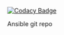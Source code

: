[![Codacy Badge](https://api.codacy.com/project/badge/Grade/d0f13bed2a2347a192232e9a3237394d)](https://app.codacy.com/app/avelytchko/ansible-playbooks?utm_source=github.com&utm_medium=referral&utm_content=avelytchko/ansible-playbooks&utm_campaign=Badge_Grade_Dashboard)

Ansible git repo
